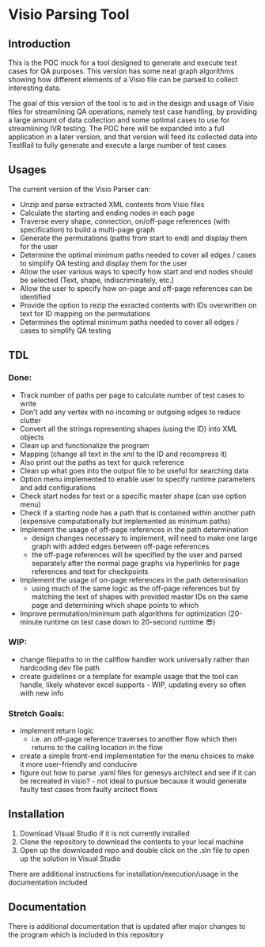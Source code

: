 # Visio Parsing Tool

## Introduction
This is the POC mock for a tool designed to generate and execute test cases for QA purposes. This version has some neat graph algorithms showing how different elements of a Visio file can be parsed to collect interesting data.

The goal of this version of the tool is to aid in the design and usage of Visio files for streamlining QA operations, namely test case handling, by providing a large amount of data collection and some optimal cases to use for streamlining IVR testing. The POC here will be expanded into a full application in a later version, and that version will feed its collected data into TestRail to fully generate and execute a large number of test cases

## Usages
The current version of the Visio Parser can:
- Unzip and parse extracted XML contents from Visio files
- Calculate the starting and ending nodes in each page
- Traverse every shape, connection, on/off-page references (with specification) to build a multi-page graph
- Generate the permutations (paths from start to end) and display them for the user
- Determine the optimal minimum paths needed to cover all edges / cases to simplify QA testing and display them for the user
- Allow the user various ways to specify how start and end nodes should be selected (Text, shape, indiscriminately, etc.)
- Allow the user to specify how on-page and off-page references can be identified
- Provide the option to rezip the exracted contents with IDs overwritten on text for ID mapping on the permutations
- Determines the optimal minimum paths needed to cover all edges / cases to simplify QA testing

## TDL
### Done:
- Track number of paths per page to calculate number of test cases to write
- Don't add any vertex with no incoming or outgoing edges to reduce clutter
- Convert all the strings representing shapes (using the ID) into XML objects
- Clean up and functionalize the program
- Mapping (change all text in the xml to the ID and recompress it)
- Also print out the paths as text for quick reference
- Clean up what goes into the output file to be useful for searching data
- Option menu implemented to enable user to specify runtime parameters and add configurations
- Check start nodes for text or a specific master shape (can use option menu)
- Check if a starting node has a path that is contained within another path (expensive computationally but implemented as minimum paths)
- Implement the usage of off-page references in the path determination
  - design changes necessary to implement, will need to make one large graph with added edges between off-page references
  - the off-page references will be specified by the user and parsed separately after the normal page graphs via hyperlinks for page references and text for checkpoints
- Implement the usage of on-page references in the path determination
  - using much of the same logic as the off-page references but by matching the text of shapes with provided master IDs on the same page and determining which shape points to which
- Improve permutation/minimum path algorithms for optimization (20-minute runtime on test case down to 20-second runtime 😎)
### WIP:
- change filepaths to in the callflow handler work universally rather than hardcoding dev file path
- create guidelines or a template for example usage that the tool can handle, likely whatever excel supports - WIP, updating every so often with new info
### Stretch Goals:
- implement return logic
  - i.e. an off-page reference traverses to another flow which then returns to the calling location in the flow
- create a simple front-end implementation for the menu choices to make it more user-friendly and conducive
- figure out how to parse .yaml files for genesys architect and see if it can be recreated in visio? - not ideal to pursue because it would generate faulty test cases from faulty arcitect flows

## Installation
1. Download Visual Studio if it is not currently installed
2. Clone the repository to download the contents to your local machine
3. Open up the downloaded repo and double click on the .sln file to open up the solution in Visual Studio

There are additional instructions for installation/execution/usage in the documentation included

## Documentation
There is additional documentation that is updated after major changes to the program which is included in this repository
